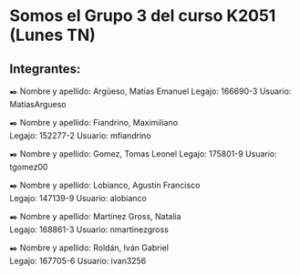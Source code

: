 # Somos el Grupo 3 del curso K2051 (Lunes TN)

## Integrantes: 

✒️ Nombre y apellido: Argüeso, Matias Emanuel
    Legajo: 166690-3
    Usuario: MatiasArgueso
    
✒️ Nombre y apellido: Fiandrino, Maximiliano  
    Legajo: 152277-2
    Usuario: mfiandrino
   
✒️ Nombre y apellido: Gomez, Tomas Leonel 
    Legajo: 175801-9
    Usuario: tgomez00
    
✒️ Nombre y apellido: Lobianco, Agustín Francisco   
    Legajo: 147139-9
    Usuario: alobianco
    
✒️ Nombre y apellido: Martínez Gross, Natalia  
    Legajo: 168861-3
    Usuario: nmartinezgross
    
✒️ Nombre y apellido: Roldán, Iván Gabriel  
    Legajo: 167705-6
    Usuario: ivan3256
    
    
